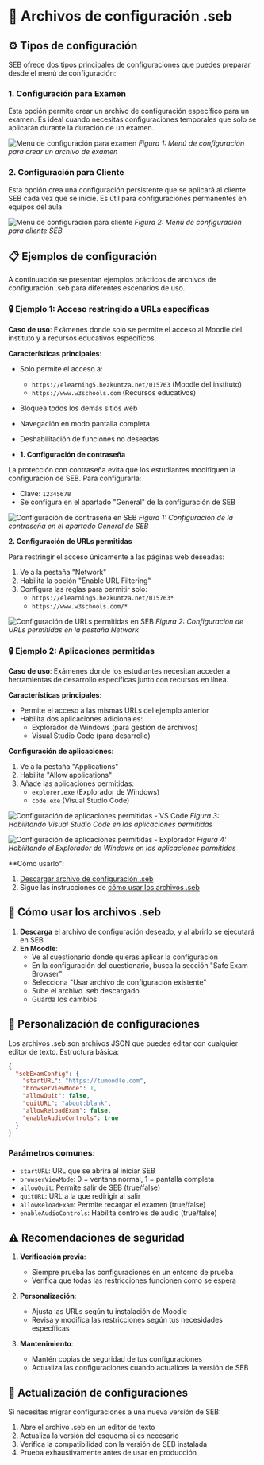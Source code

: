 # 📁 Archivos de configuración .seb

## ⚙️ Tipos de configuración

SEB ofrece dos tipos principales de configuraciones que puedes preparar desde el menú de configuración:

### 1. Configuración para Examen

Esta opción permite crear un archivo de configuración específico para un examen. Es ideal cuando necesitas configuraciones temporales que solo se aplicarán durante la duración de un examen.

![Menú de configuración para examen](../../images/menu_config_exam.png)
*Figura 1: Menú de configuración para crear un archivo de examen*

### 2. Configuración para Cliente

Esta opción crea una configuración persistente que se aplicará al cliente SEB cada vez que se inicie. Es útil para configuraciones permanentes en equipos del aula.

![Menú de configuración para cliente](../../images/menu_config_client.png)
*Figura 2: Menú de configuración para cliente SEB*

## 📋 Ejemplos de configuración

A continuación se presentan ejemplos prácticos de archivos de configuración .seb para diferentes escenarios de uso.

### 🔒 Ejemplo 1: Acceso restringido a URLs específicas

**Caso de uso**: Exámenes donde solo se permite el acceso al Moodle del instituto y a recursos educativos específicos.

**Características principales**:
- Solo permite el acceso a:
  - `https://elearning5.hezkuntza.net/015763` (Moodle del instituto)
  - `https://www.w3schools.com` (Recursos educativos)
- Bloquea todos los demás sitios web
- Navegación en modo pantalla completa
- Deshabilitación de funciones no deseadas

- **1. Configuración de contraseña**

La protección con contraseña evita que los estudiantes modifiquen la configuración de SEB. Para configurarla:

- Clave: `12345678`
- Se configura en el apartado "General" de la configuración de SEB

![Configuración de contraseña en SEB](../../images/url_permitidas_general.png)
*Figura 1: Configuración de la contraseña en el apartado General de SEB*

**2. Configuración de URLs permitidas**

Para restringir el acceso únicamente a las páginas web deseadas:

1. Ve a la pestaña "Network"
2. Habilita la opción "Enable URL Filtering"
3. Configura las reglas para permitir solo:
   - `https://elearning5.hezkuntza.net/015763*`
   - `https://www.w3schools.com/*`

![Configuración de URLs permitidas en SEB](../../images/url_permitidas_network.png)
*Figura 2: Configuración de URLs permitidas en la pestaña Network*

### 🔒 Ejemplo 2: Aplicaciones permitidas

**Caso de uso**: Exámenes donde los estudiantes necesitan acceder a herramientas de desarrollo específicas junto con recursos en línea.

**Características principales**:
- Permite el acceso a las mismas URLs del ejemplo anterior
- Habilita dos aplicaciones adicionales:
  - Explorador de Windows (para gestión de archivos)
  - Visual Studio Code (para desarrollo)

**Configuración de aplicaciones**:

1. Ve a la pestaña "Applications"
2. Habilita "Allow applications"
3. Añade las aplicaciones permitidas:
   - `explorer.exe` (Explorador de Windows)
   - `code.exe` (Visual Studio Code)

![Configuración de aplicaciones permitidas - VS Code](../../images/menu_applications_VS-code.png)
*Figura 3: Habilitando Visual Studio Code en las aplicaciones permitidas*

![Configuración de aplicaciones permitidas - Explorador](../../images/menu_applications_explorer.png)
*Figura 4: Habilitando el Explorador de Windows en las aplicaciones permitidas*

**Cómo usarlo":

1. [Descargar archivo de configuración .seb](https://drive.google.com/file/d/13cdAcXQvs8_Z57c36eWad536QGMj7v01/view?usp=sharing)
2. Sigue las instrucciones de [cómo usar los archivos .seb](#-cómo-usar-los-archivos-seb)


## 📝 Cómo usar los archivos .seb

1. **Descarga** el archivo de configuración deseado, y al abrirlo se ejecutará en SEB
2. **En Moodle**:
    - Ve al cuestionario donde quieras aplicar la configuración
    - En la configuración del cuestionario, busca la sección "Safe Exam Browser"
    - Selecciona "Usar archivo de configuración existente"
    - Sube el archivo .seb descargado
    - Guarda los cambios

## 🔧 Personalización de configuraciones

Los archivos .seb son archivos JSON que puedes editar con cualquier editor de texto. Estructura básica:

```json
{
  "sebExamConfig": {
    "startURL": "https://tumoodle.com",
    "browserViewMode": 1,
    "allowQuit": false,
    "quitURL": "about:blank",
    "allowReloadExam": false,
    "enableAudioControls": true
  }
}
```

### Parámetros comunes:
- `startURL`: URL que se abrirá al iniciar SEB
- `browserViewMode`: 0 = ventana normal, 1 = pantalla completa
- `allowQuit`: Permite salir de SEB (true/false)
- `quitURL`: URL a la que redirigir al salir
- `allowReloadExam`: Permite recargar el examen (true/false)
- `enableAudioControls`: Habilita controles de audio (true/false)

## ⚠️ Recomendaciones de seguridad

1. **Verificación previa**:
   - Siempre prueba las configuraciones en un entorno de prueba
   - Verifica que todas las restricciones funcionen como se espera

2. **Personalización**:
   - Ajusta las URLs según tu instalación de Moodle
   - Revisa y modifica las restricciones según tus necesidades específicas

3. **Mantenimiento**:
   - Mantén copias de seguridad de tus configuraciones
   - Actualiza las configuraciones cuando actualices la versión de SEB

## 🔄 Actualización de configuraciones

Si necesitas migrar configuraciones a una nueva versión de SEB:
1. Abre el archivo .seb en un editor de texto
2. Actualiza la versión del esquema si es necesario
3. Verifica la compatibilidad con la versión de SEB instalada
4. Prueba exhaustivamente antes de usar en producción

